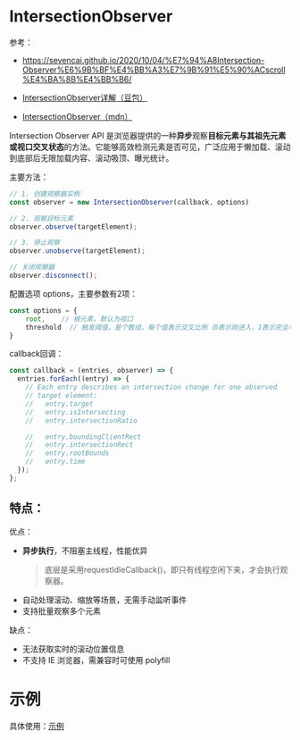 # IntersectionObserver

参考：
* https://sevencai.github.io/2020/10/04/%E7%94%A8Intersection-Observer%E6%9B%BF%E4%BB%A3%E7%9B%91%E5%90%ACscroll%E4%BA%8B%E4%BB%B6/

* [IntersectionObserver详解（豆包）](https://www.doubao.com/thread/w37f4cebba84c4767)
* [IntersectionObserver（mdn）](https://developer.mozilla.org/en-US/docs/Web/API/Intersection_Observer_API)

Intersection Observer API 是浏览器提供的一种**异步**观察**目标元素与其祖先元素或视口交叉状态**的方法。它能够高效检测元素是否可见，广泛应用于懒加载、滚动到底部后无限加载内容、滚动吸顶、曝光统计。

主要方法：
```js
// 1. 创建观察器实例
const observer = new IntersectionObserver(callback, options)

// 2. 观察目标元素
observer.observe(targetElement);

// 3. 停止观察
observer.unobserve(targetElement);

// 关闭观察器
observer.disconnect();
```

配置选项 options，主要参数有2项：
```js
const options = {
    root,    // 根元素，默认为视口
    threshold  // 触发阈值，是个数组，每个值表示交叉比例（0表示刚进入，1表示完全可见），达到时触发回调。
}
```

callback回调：
```js
const callback = (entries, observer) => {
  entries.forEach((entry) => {
    // Each entry describes an intersection change for one observed
    // target element:
    //   entry.target
    //   entry.isIntersecting
    //   entry.intersectionRatio

    //   entry.boundingClientRect
    //   entry.intersectionRect
    //   entry.rootBounds
    //   entry.time
  });
};
```

## 特点：
优点：
* **异步执行**，不阻塞主线程，性能优异
  > 底层是采用requestIdleCallback()，即只有线程空闲下来，才会执行观察器。
* 自动处理滚动、缩放等场景，无需手动监听事件
* 支持批量观察多个元素

缺点：
* 无法获取实时的滚动位置信息
* 不支持 IE 浏览器，需兼容时可使用 polyfill


# 示例
具体使用：[示例](./code/IntersectionObserver.html)
